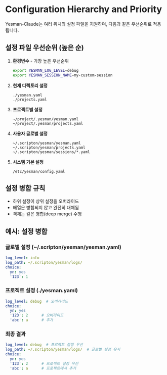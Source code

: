 # Configuration Hierarchy and Priority

Yesman-Claude는 여러 위치의 설정 파일을 지원하며, 다음과 같은 우선순위로 적용됩니다.

## 설정 파일 우선순위 (높은 순)

1. **환경변수** - 가장 높은 우선순위
   ```bash
   export YESMAN_LOG_LEVEL=debug
   export YESMAN_SESSION_NAME=my-custom-session
   ```

2. **현재 디렉토리 설정**
   ```
   ./yesman.yaml
   ./projects.yaml
   ```

3. **프로젝트별 설정**
   ```
   ~/project/.yesman/yesman.yaml
   ~/project/.yesman/projects.yaml
   ```

4. **사용자 글로벌 설정**
   ```
   ~/.scripton/yesman/yesman.yaml
   ~/.scripton/yesman/projects.yaml
   ~/.scripton/yesman/sessions/*.yaml
   ```

5. **시스템 기본 설정**
   ```
   /etc/yesman/config.yaml
   ```

## 설정 병합 규칙

- 하위 설정이 상위 설정을 오버라이드
- 배열은 병합되지 않고 완전히 대체됨
- 객체는 깊은 병합(deep merge) 수행

## 예시: 설정 병합

### 글로벌 설정 (~/.scripton/yesman/yesman.yaml)
```yaml
log_level: info
log_path: ~/.scripton/yesman/logs/
choice:
  yn: yes
  '123': 1
```

### 프로젝트 설정 (./yesman.yaml)
```yaml
log_level: debug  # 오버라이드
choice:
  yn: yes
  '123': 2      # 오버라이드
  'abc': a      # 추가
```

### 최종 결과
```yaml
log_level: debug  # 프로젝트 설정 우선
log_path: ~/.scripton/yesman/logs/  # 글로벌 설정 유지
choice:
  yn: yes
  '123': 2      # 프로젝트 설정 우선
  'abc': a      # 프로젝트에서 추가
```